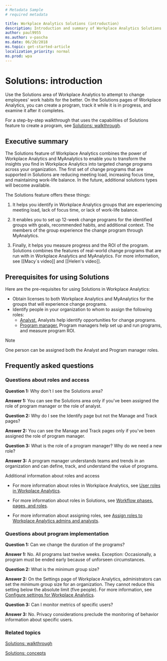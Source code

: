 ```yaml
---
# Metadata Sample
# required metadata

title: Workplace Analytics Solutions (introduction)
description: Introduction and summary of Workplace Analytics Solutions
author: paul9955
ms.author: v-pascha
ms.date: 06/20/2018
ms.topic: get-started-article
localization_priority: normal 
ms.prod: wpa
---
```


# Solutions: introduction

Use the Solutions area of Workplace Analytics to attempt to change employees' work habits for the better. On the Solutions pages of Workplace Analytics, you can create a program, track it while it is in progress, and examine it after it completes. 

For a step-by-step walkthrough that uses the capabilities of Solutions feature to create a program, see [Solutions: walkthrough](solutions-task.md).  

## Executive summary

The Solutions feature of Workplace Analytics combines the power of Workplace Analytics and MyAnalytics to enable you to transform the insights you find in Workplace Analytics into targeted change programs across your organization. The first set of change programs that are supported in Solutions are reducing meeting load, increasing focus time, and maintaining work-life balance. In the future, additional solutions types will become available.

The Solutions feature offers these things:

1. It helps you identify in Workplace Analytics groups that are experiencing meeting load, lack of focus time, or lack of work-life balance. 

2. It enables you to set up 12-week change programs for the identified groups with goals, recommended habits, and additional context. The members of the group experience the change program through MyAnalytics. 

3. Finally, it helps you measure progress and the ROI of the program. 
Solutions combines the features of real-world change programs that are run with in Workplace Analytics and MyAnalytics. For more information, see [[Macy`s video]] and [[Helen's video]]. 

## Prerequisites for using Solutions

Here are the pre-requisites for using Solutions in Workplace Analytics: 

 * Obtain licenses to both Workplace Analytics and MyAnalytics for the groups that will experience change programs. 
 * Identify people in your organization to whom to assign the following roles: 
    * <u>Analyst.</u> Analysts help identify opportunities for change programs.  
    * <u>Program manager.</u> Program managers help set up and run programs, and measure program ROI. 

> [!Note] 
> One person can be assigned both the Analyst and Program manager roles.

## Frequently asked questions

### Questions about roles and access

**Question 1:** Why don't I see the Solutions area?

**Answer 1:** You can see the Solutions area only if you've been assigned the role of program manager or the role of analyst. 

**Question 2:** Why do I see the Identify page but not the Manage and Track pages?

**Answer 2:** You can see the Manage and Track pages only if you've been assigned the role of program manager. 

**Question 3:** What is the role of a program manager? Why do we need a new role?

**Answer 3:** A program manager understands teams and trends in an organization and can define, track, and understand the value of programs. 

Additional information about roles and access

 * For more information about roles in Workplace Analytics, see [User roles in Workplace Analytics](../use/user-roles.md).

 * For more information about roles in Solutions, see [Workflow phases, pages, and roles](solutions-task.md#workflow-phases-pages-and-roles). 

 * For more information about assigning roles, see [Assign roles to Workplace Analytics admins and analysts](../setup/set-up-workplace-analytics.md#step-3-assign-roles-to-workplace-analytics-admins-and-analysts).

### Questions about program implementation

**Question 1:** Can we change the duration of the programs?

**Answer 1:** No. All programs last twelve weeks. Exception: Occasionally, a program must be ended early because of unforseen circumstances. 

**Question 2:** What is the minimum group size?

**Answer 2:** On the Settings page of Workplace Analytics, administrators can set the minimum group size for an organization. They cannot reduce this setting below the absolute limit (five people). For more information, see [Configure settings for Workplace Analytics](../use/settings.md). 

**Question 3:** Can I monitor metrics of specific users?

**Answer 3:** No. Privacy considerations preclude the monitoring of behavior information about specific users.

### Related topics

[Solutions: walkthrough](solutions-task.md)

[Solutions: concepts](solutions-conceptual.md)  
